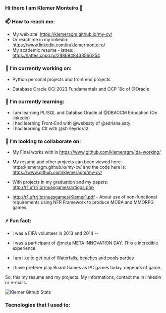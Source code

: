 ### Hi there I am Klemer Monteiro 👋

### 📫 How to reach me:
- My web site: https://klemeragm.github.io/my-cv/
- Or reach me in my linkedin: https://www.linkedin.com/in/klemermonteiro/
- My academic resume - lattes: https://lattes.cnpq.br/2886948438566254

### 🔭 I’m currently working on:
 
- Python personal projects and front end projects. 

- Database Oracle OCI 2023 Fundamentals and OCP 19c of @Oracle

### 🌱 I’m currently learning:

- I am learning PL/SQL and Databse Oracle at @DBAOCM Education (On linkedin) 
- I had learning Front-End with @websaty of @adriana.saty
- I had learning C# with @shirleyrios12

### 👯 I’m looking to collaborate on:

- My Final works with in https://www.github.com/klemeragm/lda-working/

- My resume and other projects can been viewed here: https:klemeragm.github.io/my-cv/ and the code here is: https://www.github.com/klemeragm/my-cv/

- With projects in my graduation and my papers: http://r1.ufrrj.br/nuesgames/artigos.php
- http://r1.ufrrj.br/nuesgames/Klemer1.pdf - About use of non-functional requirements using NFR Framework to produce MOBA and MMORPG games. 

### ⚡ Fun fact: 

- I was a FIFA volunteer in 2013 and 2014 -- 

- I was a participant of @meta META INNOVATION DAY. This a incredible experience

- I am like to get out of Waterfalls, beaches and pools parties

- I have preferer play Board Games as PC games today, depends of game. 

So, this my resume and my projects. My informations, contact me in linkedin or e-mails.

![Klemer Github Stats](https://github-readme-stats.vercel.app/api?username=klemeragm&show_icons=true&theme=radical) 

### Tecnologies that I used to: 
<html>
 <body>
<div style="display: inline_block><br/>
<img align="center" alt="html5" scr=https://img.shields.io/badge/HTML5-E34F26?style=for-the-badge&logo=html5&logoColor=white 
</div>
<div style="display: inline_block><br/>
 <img align="center" alt="css3" scr=[https://img.shields.io/badge/HTML5-E34F26?style=for-the-badge&logo=html5&logoColor=white](https://img.shields.io/badge/CSS3-1572B6?style=for-the-badge&logo=css3&logoColor=white) 
</div>
 <div style="display: inline_block><br/>
<img align="center" alt="python" scr=[[https://img.shields.io/badge/HTML5-E34F26?style=for-the-badge&logo=html5&logoColor=white](https://img.shields.io/badge/CSS3-1572B6?style=for-the-badge&logo=css3&logoColor=white)](https://img.shields.io/badge/Python-14354C?style=for-the-badge&logo=python&logoColor=white) 
 </div>
<div style="display: inline_block><br/>
<img align="center" alt="javascript" scr=https://img.shields.io/badge/JavaScript-F7DF1E?style=for-the-badge&logo=javascript&logoColor=black
</div>
</body>
</html>


<!--
**klemeragm/klemeragm** is a ✨ _special_ ✨ repository because its `README.md` (this file) appears on your GitHub profile.

Here are some ideas to get you started:

- 🔭 I’m currently working on:
 
- Python personal projects and front end projects. 

- Database Oracle OCI 2023 Fundamentals in Studying 

- 🌱 I’m currently learning ...

- I am learning PL/SQL and Databse Oracle at @DBAOCM Education (On linkedin) 
- I had learning Front-End with @web.saty of @Adriana.Saty

- 👯 I’m looking to collaborate on ...

- My Final works with in https://www.github.com/klemeragm/lda-working/

- My resume and other projects can been viewed here: https:klemeragm.github.io/my-cv/ and the code here is: https://www.github.com/klemeragm/my-cv/

- With projects in my graduation and my papers: http://r1.ufrrj.br/nuesgames/artigos.php


- 🤔 I’m looking for help with ...


- 💬 Ask me about ...

- 📫 How to reach me: ...

- 😄 Pronouns: ...

- ⚡ Fun fact: ...
-->
